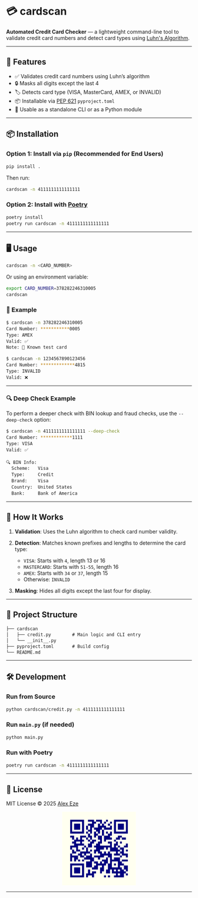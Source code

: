 
# 💳 cardscan

**Automated Credit Card Checker** — a lightweight command-line tool to validate credit card numbers and detect card types using [Luhn's Algorithm](https://en.wikipedia.org/wiki/Luhn_algorithm).

---

## 🚀 Features

* ✅ Validates credit card numbers using Luhn’s algorithm
* 🔒 Masks all digits except the last 4
* 🏷️ Detects card type (VISA, MasterCard, AMEX, or INVALID)
* 📦 Installable via [PEP 621](https://peps.python.org/pep-0621/) `pyproject.toml`
* 🧪 Usable as a standalone CLI or as a Python module

---

## 📦 Installation

### Option 1: Install via `pip` (Recommended for End Users)

```bash
pip install .
```

Then run:

```bash
cardscan -n 4111111111111111
```

### Option 2: Install with [Poetry](https://python-poetry.org/)

```bash
poetry install
poetry run cardscan -n 4111111111111111
```

---

## 🖥️ Usage

```bash
cardscan -n <CARD_NUMBER>
```

Or using an environment variable:

```bash
export CARD_NUMBER=378282246310005
cardscan
```

### 🧾 Example

```bash
$ cardscan -n 378282246310005
Card Number: ***********0005
Type: AMEX
Valid: ✅
Note: 🚧 Known test card
```

```bash
$ cardscan -n 1234567890123456
Card Number: *************4815
Type: INVALID
Valid: ❌
```

---
### 🔍 Deep Check Example

To perform a deeper check with BIN lookup and fraud checks, use the `--deep-check` option:

```bash
$ cardscan -n 4111111111111111 --deep-check
Card Number: ************1111
Type: VISA
Valid: ✅

🔍 BIN Info:
  Scheme:   Visa
  Type:     Credit
  Brand:    Visa
  Country:  United States
  Bank:     Bank of America
```
---

## 🧠 How It Works

1. **Validation**: Uses the Luhn algorithm to check card number validity.
2. **Detection**: Matches known prefixes and lengths to determine the card type:

   * `VISA`: Starts with `4`, length 13 or 16
   * `MASTERCARD`: Starts with `51-55`, length 16
   * `AMEX`: Starts with `34` or `37`, length 15
   * Otherwise: `INVALID`
3. **Masking**: Hides all digits except the last four for display.

---

## 📁 Project Structure

```.
├── cardscan
│   ├── credit.py        # Main logic and CLI entry
│   └── __init__.py
├── pyproject.toml       # Build config
└── README.md
```

---

## 🛠️ Development

### Run from Source

```bash
python cardscan/credit.py -n 4111111111111111
```

### Run `main.py` (if needed)

```bash
python main.py
```

### Run with Poetry

```bash
poetry run cardscan -n 4111111111111111
```

---

## 📄 License

MIT License © 2025 [Alex Eze](mailto:ialexeze@gmail.com)

<div align="center">
  <img src="./cardscan/qr.png" alt="Alex QR Code" width="200"/>
</div>

---
